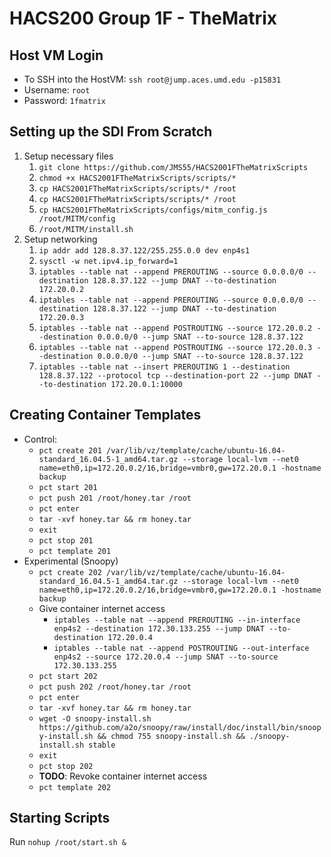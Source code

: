 # HACS200 Group 1F - TheMatrix

## Host VM Login
* To SSH into the HostVM: `ssh root@jump.aces.umd.edu -p15831`
* Username: `root`
* Password: `1fmatrix`

## Setting up the SDI From Scratch
1. Setup necessary files
    1. `git clone https://github.com/JMS55/HACS2001FTheMatrixScripts`
    2. `chmod +x HACS2001FTheMatrixScripts/scripts/*`
    3. `cp HACS2001FTheMatrixScripts/scripts/* /root`
    4. `cp HACS2001FTheMatrixScripts/scripts/* /root`
    5. `cp HACS2001FTheMatrixScripts/configs/mitm_config.js /root/MITM/config`
    6. `/root/MITM/install.sh`
1. Setup networking
    1. `ip addr add 128.8.37.122/255.255.0.0 dev enp4s1`
    2. `sysctl -w net.ipv4.ip_forward=1`
    3. `iptables --table nat --append PREROUTING --source 0.0.0.0/0 --destination 128.8.37.122 --jump DNAT --to-destination 172.20.0.2`
    4. `iptables --table nat --append PREROUTING --source 0.0.0.0/0 --destination 128.8.37.122 --jump DNAT --to-destination 172.20.0.3`
    5. `iptables --table nat --append POSTROUTING --source 172.20.0.2 --destination 0.0.0.0/0 --jump SNAT --to-source 128.8.37.122`
    6. `iptables --table nat --append POSTROUTING --source 172.20.0.3 --destination 0.0.0.0/0 --jump SNAT --to-source 128.8.37.122`
    7. `iptables --table nat --insert PREROUTING 1 --destination 128.8.37.122 --protocol tcp --destination-port 22 --jump DNAT --to-destination 172.20.0.1:10000`

## Creating Container Templates
* Control:
    * `pct create 201 /var/lib/vz/template/cache/ubuntu-16.04-standard_16.04.5-1_amd64.tar.gz --storage local-lvm --net0 name=eth0,ip=172.20.0.2/16,bridge=vmbr0,gw=172.20.0.1 -hostname backup`
    * `pct start 201`
    * `pct push 201 /root/honey.tar /root`
    * `pct enter`
    * `tar -xvf honey.tar && rm honey.tar`
    * `exit`
    * `pct stop 201`
    * `pct template 201`
* Experimental (Snoopy)
    * `pct create 202 /var/lib/vz/template/cache/ubuntu-16.04-standard_16.04.5-1_amd64.tar.gz --storage local-lvm --net0 name=eth0,ip=172.20.0.2/16,bridge=vmbr0,gw=172.20.0.1 -hostname backup`
    * Give container internet access
        * `iptables --table nat --append PREROUTING --in-interface enp4s2 --destination 172.30.133.255 --jump DNAT --to-destination 172.20.0.4`
        * `iptables --table nat --append POSTROUTING --out-interface enp4s2 --source 172.20.0.4 --jump SNAT --to-source 172.30.133.255`
    * `pct start 202`
    * `pct push 202 /root/honey.tar /root`
    * `pct enter`
    * `tar -xvf honey.tar && rm honey.tar`
    * `wget -O snoopy-install.sh https://github.com/a2o/snoopy/raw/install/doc/install/bin/snoopy-install.sh && chmod 755 snoopy-install.sh && ./snoopy-install.sh stable`
    * `exit`
    * `pct stop 202`
    * **TODO**: Revoke container internet access
    * `pct template 202`

## Starting Scripts
Run `nohup /root/start.sh &`
